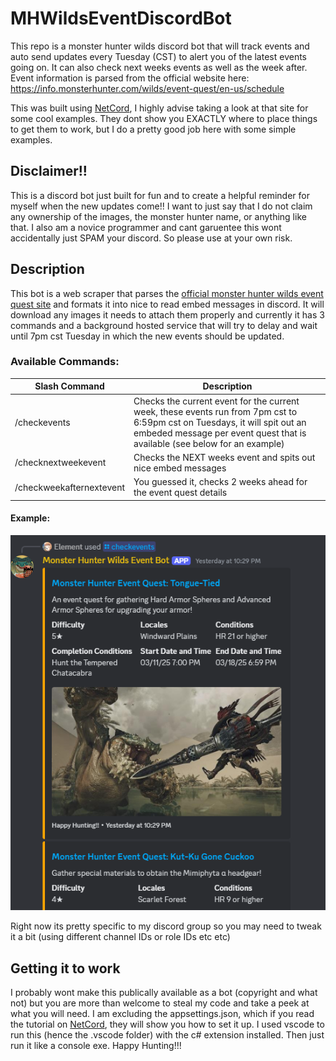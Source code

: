 # MHWildsEventDiscordBot

This repo is a monster hunter wilds discord bot that will track events and auto send updates every Tuesday (CST) to alert you of the latest events going on.  It can also check next weeks events as well as the week after.  Event information is parsed from the official website here: https://info.monsterhunter.com/wilds/event-quest/en-us/schedule

This was built using [NetCord](https://netcord.dev/), I highly advise taking a look at that site for some cool examples.  They dont show you EXACTLY where to place things to get them to work, but I do a pretty good job here with some simple examples.

## Disclaimer!!

This is a discord bot just built for fun and to create a helpful reminder for myself when the new updates come!! I want to just say that I do not claim any ownership of the images, the monster hunter name, or anything like that.  I also am a novice programmer and cant garuentee this wont accidentally just SPAM your discord.  So please use at your own risk.

## Description

This bot is a web scraper that parses the [official monster hunter wilds event quest site](https://info.monsterhunter.com/wilds/event-quest/en-us/schedule) and formats it into nice to read embed messages in discord.  It will download any images it needs to attach them properly and currently it has 3 commands and a background hosted service that will try to delay and wait until 7pm cst Tuesday in which the new events should be updated.

### Available Commands:

| Slash Command | Description |
| -------- | ------- |
| /checkevents | Checks the current event for the current week, these events run from 7pm cst to 6:59pm cst on Tuesdays, it will spit out an embeded message per event quest that is available (see below for an example) |
| /checknextweekevent | Checks the NEXT weeks event and spits out nice embed messages |
| /checkweekafternextevent | You guessed it, checks 2 weeks ahead for the event quest details |

#### Example: 

![Example Embed Message](/images/readmeexample1.png)

Right now its pretty specific to my discord group so you may need to tweak it a bit (using different channel IDs or role IDs etc etc)

## Getting it to work

I probably wont make this publically available as a bot (copyright and what not) but you are more than welcome to steal my code and take a peek at what you will need. I am excluding the appsettings.json, which if you read the tutorial on [NetCord](https://netcord.dev/), they will show you how to set it up.  I used vscode to run this (hence the .vscode folder) with the c# extension installed.  Then just run it like a console exe.  Happy Hunting!!!


